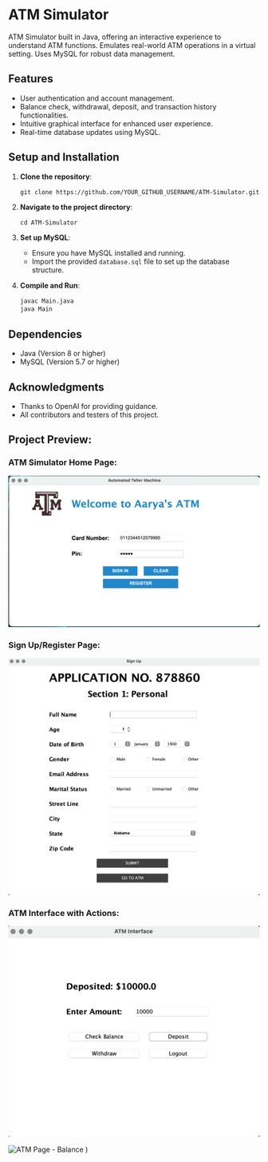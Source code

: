 # ATM Simulator

ATM Simulator built in Java, offering an interactive experience to understand ATM functions. Emulates real-world ATM operations in a virtual setting. Uses MySQL for robust data management.

## Features
- User authentication and account management.
- Balance check, withdrawal, deposit, and transaction history functionalities.
- Intuitive graphical interface for enhanced user experience.
- Real-time database updates using MySQL.

## Setup and Installation

1. **Clone the repository**:
    ```
    git clone https://github.com/YOUR_GITHUB_USERNAME/ATM-Simulator.git
    ```

2. **Navigate to the project directory**:
    ```
    cd ATM-Simulator
    ```

3. **Set up MySQL**:
    - Ensure you have MySQL installed and running.
    - Import the provided `database.sql` file to set up the database structure.

4. **Compile and Run**:
    ```bash
    javac Main.java
    java Main
    ```

## Dependencies
- Java (Version 8 or higher)
- MySQL (Version 5.7 or higher)


## Acknowledgments
- Thanks to OpenAI for providing guidance.
- All contributors and testers of this project.

## Project Preview:


### ATM Simulator Home Page:

![ATM Simulator](https://github.com/chhateauuu/ATM-Simulator/blob/main/atm%20simulator/target/classes/Screenshot%202023-09-09%20at%202.23.39%20PM.png?raw=true)


### Sign Up/Register Page:

![SignUp Page](https://github.com/chhateauuu/ATM-Simulator/blob/main/atm%20simulator/target/classes/Screenshot%202023-09-09%20at%202.23.52%20PM.png?raw=true)


### ATM Interface with Actions:

![ATM Page - Deposit](https://github.com/chhateauuu/ATM-Simulator/blob/main/atm%20simulator/target/classes/Screenshot%202023-09-09%20at%202.20.35%20PM.png?raw=true)

![ATM Page - Balance](https://github.com/chhateauuu/ATM-Simulator/assets/103888895/321b652b-1a0d-45ee-b225-f1e2ed750ae2)
)









